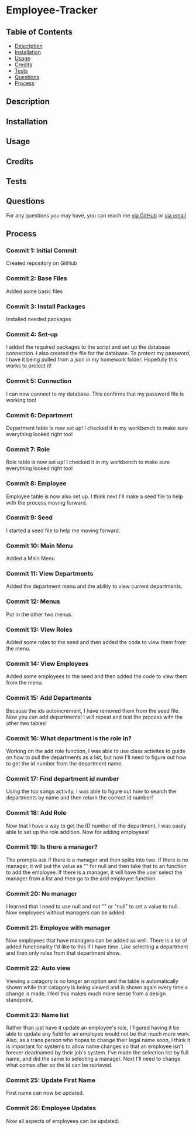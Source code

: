 # Employee-Tracker

## Table of Contents

* [Description](#description)
* [Installation](#installation)
* [Usage](#usage)
* [Credits](#credits)
* [Tests](#tests)
* [Questions](#questions)
* [Process](#process)

## Description 

## Installation 

## Usage

## Credits

## Tests

## Questions
For any questions you may have, you can reach me [via GitHub](https://github.com/Kayn-Pleiades) or [via email](mailto:kayn.pleiades@gmail.com)

## Process

### Commit 1: Initial Commit
Created repository on GitHub

### Commit 2: Base Files
Added some basic files

### Commit 3: Install Packages
Installed needed packages

### Commit 4: Set-up
I added the required packages to the script and set up the database connection. I also created the file for the database. To protect my password, I have it being pulled from a json in my homework folder. Hopefully this works to protect it!

### Commit 5: Connection
I can now connect to my database. This confirms that my password file is working too!

### Commit 6: Department
Department table is now set up! I checked it in my workbench to make sure everything looked right too! 

### Commit 7: Role
Role table is now set up! I checked it in my workbench to make sure everything looked right too! 

### Commit 8: Employee
Employee table is now also set up. I think next I'll make a seed file to help with the process moving forward. 

### Commit 9: Seed
I started a seed file to help me moving forward.

### Commit 10: Main Menu
Added a Main Menu

### Commit 11: View Departments
Added the department menu and the ability to view current departments.

### Commit 12: Menus
Put in the other two menus.

### Commit 13: View Roles
Added some roles to the seed and then added the code to view them from the menu. 

### Commit 14: View Employees
Added some employees to the seed and then added the code to view them from the menu. 

### Commit 15: Add Departments
Because the ids autoincrement, I have removed them from the seed file. Now you can add departments! I will repeat and test the process with the other two tables!

### Commit 16: What department is the role in?
Working on the add role function, I was able to use class activites to guide on how to pull the departments as a list, but now I'll need to figure out how to get the id number from the department name. 

### Commit 17: Find department id number
Using the top songs activity, I was able to figure out how to search the departments by name and then return the correct id number!

### Commit 18: Add Role
Now that I have a way to get the ID number of the department, I was easily able to set up the role addition. Now for adding employees!

### Commit 19: Is there a manager?
The prompts ask if there is a manager and then splits into two. If there is no manager, it will put the value as "" for null and then take that to an function to add the employee. If there is a manager, it will have the user select the manager from a list and then go to the add employee function. 

### Commit 20: No manager
I learned that I need to use null and not "" or "null" to set a value to null. Now employees without managers can be added.

### Commit 21: Employee with manager
Now employees that have managers can be added as well. There is a lot of added functionality I'd like to this if I have time. Like selecting a department and then only roles from that department show.

### Commit 22: Auto view
Viewing a catagory is no longer an option and the table is automatically shown while that catagory is being viewed and is shown again every time a change is made. I feel this makes much more sense from a design standpoint. 

### Commit 23: Name list
Rather than just have it update an employee's role, I figured having it be able to update any field for an employee would not be that much more work. Also, as a trans person who hopes to change their legal name soon, I think it is important for systems to allow name changes so that an employee isn't forever deadnamed by their job's system. I've made the selection list by full name, and did the same to selecting a manager. Next I'll need to change what comes after so the id can be retrieved. 

### Commit 25: Update First Name
First name can now be updated.

### Commit 26: Employee Updates
Now all aspects of employees can be updated.
